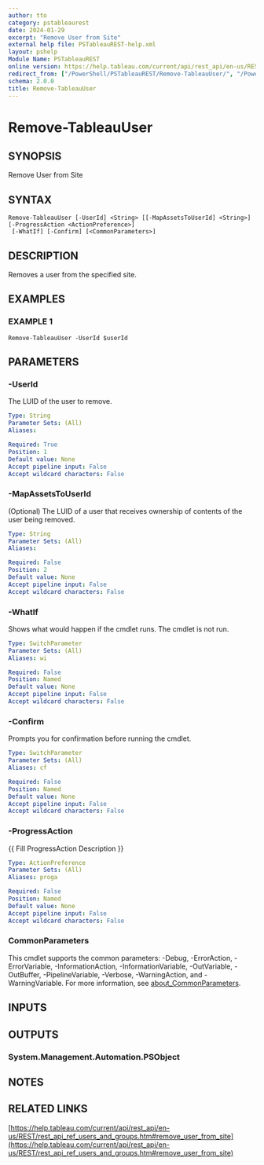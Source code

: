 ```yaml
---
author: tto
category: pstableaurest
date: 2024-01-29
excerpt: "Remove User from Site"
external help file: PSTableauREST-help.xml
layout: pshelp
Module Name: PSTableauREST
online version: https://help.tableau.com/current/api/rest_api/en-us/REST/rest_api_ref_users_and_groups.htm#remove_user_from_site
redirect_from: ["/PowerShell/PSTableauREST/Remove-TableauUser/", "/PowerShell/PSTableauREST/remove-tableauuser/", "/PowerShell/remove-tableauuser/"]
schema: 2.0.0
title: Remove-TableauUser
---
```


# Remove-TableauUser

## SYNOPSIS
Remove User from Site

## SYNTAX

```
Remove-TableauUser [-UserId] <String> [[-MapAssetsToUserId] <String>] [-ProgressAction <ActionPreference>]
 [-WhatIf] [-Confirm] [<CommonParameters>]
```

## DESCRIPTION
Removes a user from the specified site.

## EXAMPLES

### EXAMPLE 1
```
Remove-TableauUser -UserId $userId
```

## PARAMETERS

### -UserId
The LUID of the user to remove.

```yaml
Type: String
Parameter Sets: (All)
Aliases:

Required: True
Position: 1
Default value: None
Accept pipeline input: False
Accept wildcard characters: False
```

### -MapAssetsToUserId
(Optional) The LUID of a user that receives ownership of contents of the user being removed.

```yaml
Type: String
Parameter Sets: (All)
Aliases:

Required: False
Position: 2
Default value: None
Accept pipeline input: False
Accept wildcard characters: False
```

### -WhatIf
Shows what would happen if the cmdlet runs.
The cmdlet is not run.

```yaml
Type: SwitchParameter
Parameter Sets: (All)
Aliases: wi

Required: False
Position: Named
Default value: None
Accept pipeline input: False
Accept wildcard characters: False
```

### -Confirm
Prompts you for confirmation before running the cmdlet.

```yaml
Type: SwitchParameter
Parameter Sets: (All)
Aliases: cf

Required: False
Position: Named
Default value: None
Accept pipeline input: False
Accept wildcard characters: False
```

### -ProgressAction
{{ Fill ProgressAction Description }}

```yaml
Type: ActionPreference
Parameter Sets: (All)
Aliases: proga

Required: False
Position: Named
Default value: None
Accept pipeline input: False
Accept wildcard characters: False
```

### CommonParameters
This cmdlet supports the common parameters: -Debug, -ErrorAction, -ErrorVariable, -InformationAction, -InformationVariable, -OutVariable, -OutBuffer, -PipelineVariable, -Verbose, -WarningAction, and -WarningVariable. For more information, see [about_CommonParameters](http://go.microsoft.com/fwlink/?LinkID=113216).

## INPUTS

## OUTPUTS

### System.Management.Automation.PSObject
## NOTES

## RELATED LINKS

[https://help.tableau.com/current/api/rest_api/en-us/REST/rest_api_ref_users_and_groups.htm#remove_user_from_site](https://help.tableau.com/current/api/rest_api/en-us/REST/rest_api_ref_users_and_groups.htm#remove_user_from_site)

